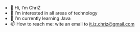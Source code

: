 - 👋 Hi, I’m ChriZ
- 👀 I’m interested in all areas of technology
- 🌱 I’m currently learning Java
- 📫 How to reach me: wite an email to it.iz.chriz@gmail.com

<!---
itischriz/itischriz is a ✨ special ✨ repository because its `README.md` (this file) appears on your GitHub profile.
You can click the Preview link to take a look at your changes.
--->
